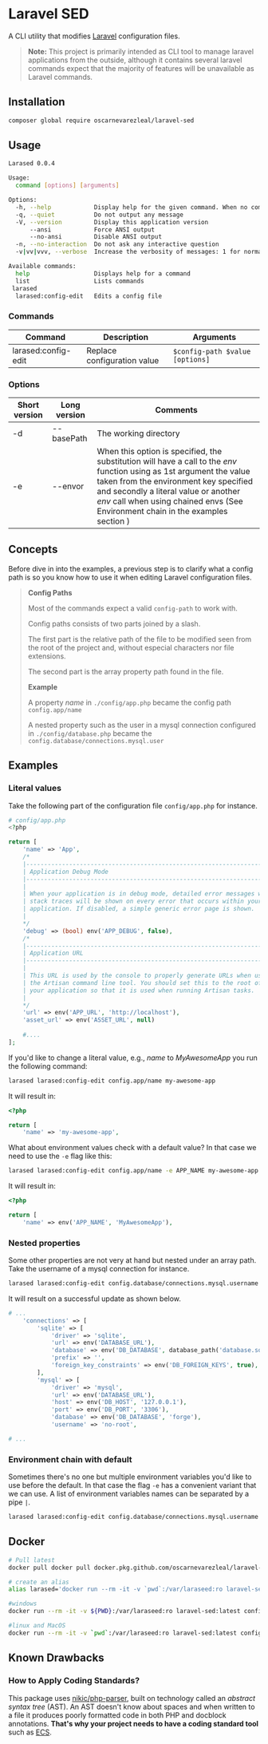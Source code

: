 # Laravel SED  

A CLI utility that modifies [Laravel](https://laravel.com/docs/8.x/#initial-configuration) configuration files.
  
> **Note:**  This project is primarily intended as CLI tool to manage laravel applications from the outside, although it contains several laravel commands expect that the majority of features will be unavailable as Laravel commands.

## Installation
```bash
composer global require oscarnevarezleal/laravel-sed
```

## Usage
```bash
Larased 0.0.4

Usage:
  command [options] [arguments]

Options:
  -h, --help            Display help for the given command. When no command is given display help for the list command
  -q, --quiet           Do not output any message
  -V, --version         Display this application version
      --ansi            Force ANSI output
      --no-ansi         Disable ANSI output
  -n, --no-interaction  Do not ask any interactive question
  -v|vv|vvv, --verbose  Increase the verbosity of messages: 1 for normal output, 2 for more verbose output and 3 for debug

Available commands:
  help                  Displays help for a command
  list                  Lists commands
 larased
  larased:config-edit   Edits a config file
```

### Commands

| Command        |Description                          |Arguments                         |
|----------------|-------------------------------|-----------------------------|
|larased:config-edit | Replace configuration value            | `$config-path $value [options]`|

### Options
| Short version  |Long version                   | Comments                    |
|----------------|-------------------------------|-----------------------------|
|-d              | --basePath                  | The working directory |
|-e              | --envor                       | When this option is specified, the substitution will have a call to the _env_ function using as 1st argument the value taken from the environment key specified and secondly a literal value or another _env_ call when using chained envs (See Environment chain in the examples section ) |

## Concepts
Before dive in into the examples, a previous step is to clarify what a config path is so you know how to use it when editing Laravel configuration files.

> **Config Paths**
>
> Most of the commands expect a valid `config-path` to work with.
>
> Config paths consists of two parts joined by a slash.
>
> The first part is the relative path of the file to be modified seen from the root of the project and, without especial characters nor file extensions.
>
> The second part is the array property path found in the file.
>
> **Example**
>
> A property _name_ in `./config/app.php` became the config path  `config.app/name`
>
> A nested property such as the user in a mysql connection configured in `./config/database.php` became the `config.database/connections.mysql.user`
>
> 
## Examples

### Literal values
Take the following part of the configuration file `config/app.php` for instance.

```php
# config/app.php
<?php

return [
    'name' => 'App',
    /*
    |--------------------------------------------------------------------------
    | Application Debug Mode
    |--------------------------------------------------------------------------
    |
    | When your application is in debug mode, detailed error messages with
    | stack traces will be shown on every error that occurs within your
    | application. If disabled, a simple generic error page is shown.
    |
    */
    'debug' => (bool) env('APP_DEBUG', false),
    /*
    |--------------------------------------------------------------------------
    | Application URL
    |--------------------------------------------------------------------------
    |
    | This URL is used by the console to properly generate URLs when using
    | the Artisan command line tool. You should set this to the root of
    | your application so that it is used when running Artisan tasks.
    |
    */
    'url' => env('APP_URL', 'http://localhost'),
    'asset_url' => env('ASSET_URL', null)
    
    #....
];

```

If you'd like to change a literal value, e.g., _name_ to _MyAwesomeApp_ you run the following command:
  
```bash  
larased larased:config-edit config.app/name my-awesome-app  
```

It will result in:
```php
<?php

return [
    'name' => 'my-awesome-app',
```
What about environment values check with a default value? In that case we need to use the `-e` flag like this:

```bash  
larased larased:config-edit config.app/name -e APP_NAME my-awesome-app  
```
It will result in:
```php
<?php

return [
    'name' => env('APP_NAME', 'MyAwesomeApp'),
```

### Nested properties

Some other properties are not very at hand but nested under an array path. Take the username of a mysql connection for instance.

```bash 
larased larased:config-edit config.database/connections.mysql.username noroot
```
It will result on a successful update as shown below.
```php
# ...
	'connections' => [
		'sqlite' => [
			'driver' => 'sqlite',
			'url' => env('DATABASE_URL'),
			'database' => env('DB_DATABASE', database_path('database.sqlite')),
			'prefix' => '',
			'foreign_key_constraints' => env('DB_FOREIGN_KEYS', true),
		],
		'mysql' => [
			'driver' => 'mysql',
			'url' => env('DATABASE_URL'),
			'host' => env('DB_HOST', '127.0.0.1'),
			'port' => env('DB_PORT', '3306'),
			'database' => env('DB_DATABASE', 'forge'),
			'username' => 'no-root',

# ...

```

### Environment chain with default

Sometimes there's no one but multiple environment variables you'd like to use before the default. In that case the flag `-e` has a convenient variant that we can use. A list of environment variables names can be separated by a pipe `|`. 

```bash
larased larased:config-edit config.database/connections.mysql.username noroot -e "DB_USER|DB_USER_ENV"
```

## Docker
```bash
# Pull latest
docker pull docker pull docker.pkg.github.com/oscarnevarezleal/laravel-sed/laravel-sed:dev

# create an alias
alias larased='docker run --rm -it -v `pwd`:/var/laraseed:ro laravel-sed:latest'
```

```bash
#windows
docker run --rm -it -v ${PWD}:/var/laraseed:ro laravel-sed:latest config.app/name my-awesome-app 

#linux and MacOS
docker run --rm -it -v `pwd`:/var/laraseed:ro laravel-sed:latest config.app/name my-awesome-app   
```

## Known Drawbacks

### How to Apply Coding Standards?

This package uses [nikic/php-parser](https://github.com/nikic/PHP-Parser/), built on technology called an *abstract syntax tree* (AST). An AST doesn't know about spaces and when written to a file it produces poorly formatted code in both PHP and docblock annotations. **That's why your project needs to have a coding standard tool** such as [ECS](https://github.com/symplify/easy-coding-standard).